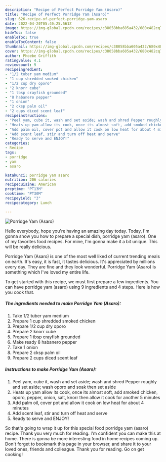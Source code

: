 ```yaml
---
description: "Recipe of Perfect Porridge Yam (Asaro)"
title: "Recipe of Perfect Porridge Yam (Asaro)"
slug: 626-recipe-of-perfect-porridge-yam-asaro
date: 2022-04-20T05:40:25.561Z
image: https://img-global.cpcdn.com/recipes/c38058bba605a432/680x482cq70/porridge-yam-asaro-recipe-main-photo.jpg
hideToc: false
enableToc: true
enableTocContent: false
thumbnail: https://img-global.cpcdn.com/recipes/c38058bba605a432/680x482cq70/porridge-yam-asaro-recipe-main-photo.jpg
cover: https://img-global.cpcdn.com/recipes/c38058bba605a432/680x482cq70/porridge-yam-asaro-recipe-main-photo.jpg
author: Phoebe Griffith
ratingvalue: 4.1
reviewcount: 9
recipeingredient:
- "1/2 tuber yam medium"
- "1 cup shredded smoked chicken"
- "1/2 cup dry oporo"
- "2 knorr cube"
- "1 tbsp crayfish grounded"
- "8 habanero pepper"
- "1 onion"
- "2 cksp palm oil"
- "2 cups diced scent leaf"
recipeinstructions:
- "Peel yam, cube it, wash and set aside; wash and shred Pepper roughly and set aside; wash oporo and soak then set aside"
- "Heats up yam allow its cook, once its almost soft, add smoked chicken, oporo, pepper, onion, salt, knorr then allow it cook for another 5 minutes"
- "Add palm oil, cover pot and allow it cook on low heat for about 4 minutes"
- "Add scent leaf, stir and turn off heat and serve"
- "Ready to serve and ENJOY!"
categories:
- Recipe
tags:
- porridge
- yam
- asaro

katakunci: porridge yam asaro 
nutrition: 206 calories
recipecuisine: American
preptime: "PT13M"
cooktime: "PT30M"
recipeyield: "3"
recipecategory: Lunch

---
```



![Porridge Yam (Asaro)](https://img-global.cpcdn.com/recipes/c38058bba605a432/680x482cq70/porridge-yam-asaro-recipe-main-photo.jpg)

Hello everybody, hope you're having an amazing day today. Today, I'm gonna show you how to prepare a special dish, porridge yam (asaro). One of my favorites food recipes. For mine, I'm gonna make it a bit unique. This will be really delicious.

Porridge Yam (Asaro) is one of the most well liked of current trending meals on earth. It's easy, it is fast, it tastes delicious. It's appreciated by millions every day. They are fine and they look wonderful. Porridge Yam (Asaro) is something which I've loved my entire life.




To get started with this recipe, we must first prepare a few ingredients. You can have porridge yam (asaro) using 9 ingredients and 4 steps. Here is how you cook that.

<!--inarticleads1-->

##### The ingredients needed to make Porridge Yam (Asaro):

1. Take 1/2 tuber yam medium
1. Prepare 1 cup shredded smoked chicken
1. Prepare 1/2 cup dry oporo
1. Prepare 2 knorr cube
1. Prepare 1 tbsp crayfish grounded
1. Make ready 8 habanero pepper
1. Take 1 onion
1. Prepare 2 cksp palm oil
1. Prepare 2 cups diced scent leaf




<!--inarticleads2-->

##### Instructions to make Porridge Yam (Asaro):

1. Peel yam, cube it, wash and set aside; wash and shred Pepper roughly and set aside; wash oporo and soak then set aside
1. Heats up yam allow its cook, once its almost soft, add smoked chicken, oporo, pepper, onion, salt, knorr then allow it cook for another 5 minutes
1. Add palm oil, cover pot and allow it cook on low heat for about 4 minutes
1. Add scent leaf, stir and turn off heat and serve
1. Ready to serve and ENJOY!



So that's going to wrap it up for this special food porridge yam (asaro) recipe. Thank you very much for reading. I'm confident you can make this at home. There is gonna be more interesting food in home recipes coming up. Don't forget to bookmark this page in your browser, and share it to your loved ones, friends and colleague. Thank you for reading. Go on get cooking!
